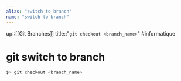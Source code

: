 ```yaml
---
alias: "switch to branch"
name: "switch to branch"
---
```

up::[[Git Branches]]
title::"`git checkout <branch_name>`"
#informatique 
# git switch to branch

```bash
$> git checkout <branch_name>
```